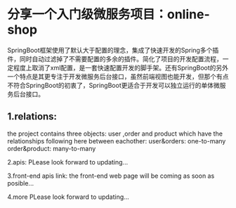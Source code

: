 # 分享一个入门级微服务项目：online-shop
SpringBoot框架使用了默认大于配置的理念，集成了快速开发的Spring多个插件，同时自动过滤掉了不需要配置的多余的插件。简化了项目的开发配置流程，一定程度上取消了xml配置，是一套快速配置开发的脚手架。还有SpringBoot的另外一个特点是其更专注于开发微服务后台接口，虽然前端视图也能开发，但那个有点不符合SpringBoot的初衷了，SpringBoot更适合于开发可以独立运行的单体微服务后台接口。

## 1.relations:
  the project contains three objects: user ,order and product which have the relationships following here between eachother:
  user&orders:
    one-to-many
  order&product:
    many-to-many
  
2.apis:
  PLease look forward to updating...

3.front-end apis link:
  the front-end web page will be coming as soon as posible...
  
4.more
  PLease look forward to updating...
